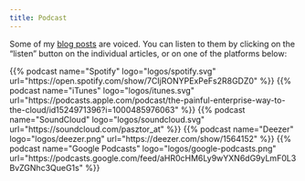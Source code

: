 ```yaml
---
title: Podcast
---
```


Some of my [blog posts](/blog) are voiced. You can listen to them by clicking on the &ldquo;listen&rdquo; button on the individual articles, or on one of the platforms below:

<div class="podcasts">
{{% podcast name="Spotify" logo="logos/spotify.svg" url="https://open.spotify.com/show/7CIjRONYPExPeFs2R8GDZ0" %}}
{{% podcast name="iTunes" logo="logos/itunes.svg" url="https://podcasts.apple.com/podcast/the-painful-enterprise-way-to-the-cloud/id1524971396?i=1000485976063" %}}
{{% podcast name="SoundCloud" logo="logos/soundcloud.svg" url="https://soundcloud.com/pasztor_at" %}}
{{% podcast name="Deezer" logo="logos/deezer.png" url="https://deezer.com/show/1564152" %}}
{{% podcast name="Google Podcasts" logo="logos/google-podcasts.png" url="https://podcasts.google.com/feed/aHR0cHM6Ly9wYXN6dG9yLmF0L3BvZGNhc3QueG1s" %}}
</div>
